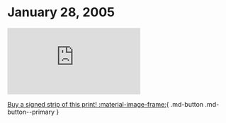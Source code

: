 # January 28, 2005

![](https://www.achewood.com/comic.php?date=01282005)

[Buy a signed strip of this print! :material-image-frame:](https://achewood-holiday-pop-up.myshopify.com/products/strip#01282005){ .md-button .md-button--primary }

